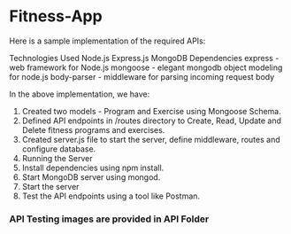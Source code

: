 # Fitness-App

Here is a sample implementation of the required APIs:

Technologies Used
Node.js
Express.js
MongoDB
Dependencies
express - web framework for Node.js
mongoose - elegant mongodb object modeling for node.js
body-parser - middleware for parsing incoming request body


In the above implementation, we have:

1) Created two models - Program and Exercise using Mongoose Schema.
2) Defined API endpoints in /routes directory to Create, Read, Update and Delete fitness programs and exercises.
3) Created server.js file to start the server, define middleware, routes and configure database.
4) Running the Server
5) Install dependencies using npm install.
6) Start MongoDB server using mongod.
7) Start the server 
8) Test the API endpoints using a tool like Postman.

<h3>API Testing images are provided in API Folder
